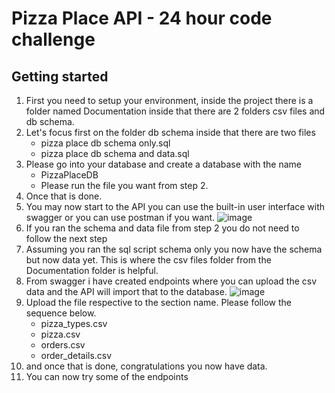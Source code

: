 # **Pizza Place API - 24 hour code challenge**

## Getting started 

1. First you need to setup your environment, inside the project there is a folder named Documentation inside that there are 2 folders csv files and db schema.
2. Let's focus first on the folder db schema inside that there are two files
   - pizza place db schema only.sql
   - pizza place db schema and data.sql
3. Please go into your database and create a database with the name
   - PizzaPlaceDB
   - Please run the file you want from step 2.
4. Once that is done.
5. You may now start to the API you can use the built-in user interface with swagger or you can use postman if you want.
![image](https://github.com/user-attachments/assets/6212d2dc-640c-4d4d-8ebc-742c44b8385d)
6. If you ran the schema and data file from step 2 you do not need to follow the next step
7. Assuming you ran the sql script schema only you now have the schema but now data yet. This is where the csv files folder from the Documentation folder is helpful.
8. From swagger i have created endpoints where you can upload the csv data and the API will import that to the database.
![image](https://github.com/user-attachments/assets/4a8f6de0-66df-43b9-b8c8-60739e24510e)
9. Upload the file respective to the section name. Please follow the sequence below.
    - pizza_types.csv
    - pizza.csv
    - orders.csv
    - order_details.csv
11. and once that is done, congratulations you now have data.
12. You can now try some of the endpoints



